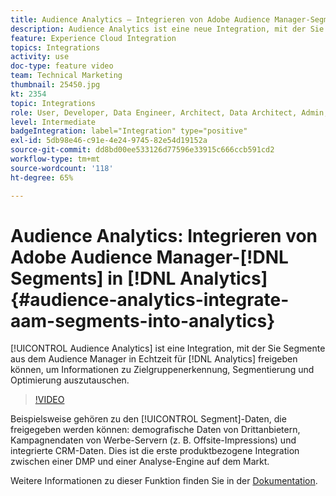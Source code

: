 ```yaml
---
title: Audience Analytics – Integrieren von Adobe Audience Manager-Segmenten in Analytics
description: Audience Analytics ist eine neue Integration, mit der Sie Segmente aus Audience Manager (AAM) in Echtzeit für Analytics (AA) freigeben können, um Informationen zu Zielgruppenerkennung, Segmentierung und Optimierung auszutauschen.
feature: Experience Cloud Integration
topics: Integrations
activity: use
doc-type: feature video
team: Technical Marketing
thumbnail: 25450.jpg
kt: 2354
topic: Integrations
role: User, Developer, Data Engineer, Architect, Data Architect, Admin, Leader
level: Intermediate
badgeIntegration: label="Integration" type="positive"
exl-id: 5db98e46-c91e-4e24-9745-82e54d19152a
source-git-commit: dd8bd00ee533126d77596e33915c666ccb591cd2
workflow-type: tm+mt
source-wordcount: '118'
ht-degree: 65%

---
```


# Audience Analytics: Integrieren von Adobe Audience Manager-[!DNL Segments] in [!DNL Analytics] {#audience-analytics-integrate-aam-segments-into-analytics}

[!UICONTROL Audience Analytics] ist eine Integration, mit der Sie Segmente aus dem Audience Manager in Echtzeit für [!DNL Analytics] freigeben können, um Informationen zu Zielgruppenerkennung, Segmentierung und Optimierung auszutauschen.

>[!VIDEO](https://video.tv.adobe.com/v/25450/?quality=12&learn=on)

Beispielsweise gehören zu den [!UICONTROL Segment]-Daten, die freigegeben werden können: demografische Daten von Drittanbietern, Kampagnendaten von Werbe-Servern (z. B. Offsite-Impressions) und integrierte CRM-Daten. Dies ist die erste produktbezogene Integration zwischen einer DMP und einer Analyse-Engine auf dem Markt.

Weitere Informationen zu dieser Funktion finden Sie in der [Dokumentation](https://experienceleague.adobe.com/docs/analytics/integration/audience-analytics/mc-audiences-aam.html).
